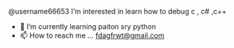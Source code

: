  @username66653
I’m interested in learn how to debug c , c# ,c++
- 🌱 I’m currently learning paiton sry python
- 📫 How to reach me ... fdagfrwt@gmail.com
